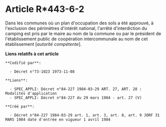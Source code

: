 # Article R*443-6-2

Dans les communes où un plan d'occupation des sols a été approuvé, à l'exclusion des périmètres d'intérêt national, l'arrêté
d'interdiction du camping est pris par le maire au nom de la commune ou par le président de l'établissement public de
coopération intercommunale au nom de cet établissement [*autorité compétente*].

**Liens relatifs à cet article**

	**Codifié par**:

	  - Décret n°73-1023 1973-11-08

	**Liens**:

	  - SPEC_APPLI: Décret n°84-227 1984-03-29 ART. 27, ART. 28 : Modalités d'application
	  - SPEC_APPLI: Décret n°84-227 du 29 mars 1984 - art. 27 (V)

	**Créé par**:

	  - Décret n°84-227 1984-03-29 art. 1, art. 3, art. 8, art. 9 JORF 31 MARS 1984 date d'entrée en vigueur 1 avril 1984
